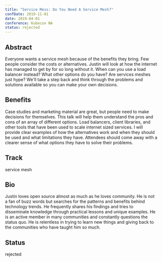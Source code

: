```yaml
---
title: "Service Mess: Do You Need A Service Mesh?"
confDate: 2019-11-01
date: 2019-04-01
conference: Kubecon NA
status: rejected
---
```


## Abstract
Everyone wants a service mesh because of the benefits they bring. Few people consider the costs or alternatives. Justin will look at how the internet has managed to get by for so long without it. When can you use a load balancer instead? What other options do you have? Are services meshes just hype? We'll take a step back and think through the problems and solutions available so you can make your own decisions.

## Benefits
Case studies and marketing material are great, but people need to make decisions for themselves. This talk will help them understand the pros and cons of an array of different options. Load balancers, client libraries, and other tools that have been used to scale internet sized services.
I will provide clear examples of how the alternatives work and when they should be used and what limitations they have. Attendees should come away with a clearer sense of what options they have to solve their problems.

## Track
service mesh

## Bio
Justin loves open source almost as much as he loves community. He is not a fan of buzz words but searches for the patterns and benefits behind technology trends. He frequently shares his findings and tries to disseminate knowledge through practical lessons and unique examples. He is an active member in many communities and constantly questions the status quo. He is relentless in trying to learn new things and giving back to the communities who have taught him so much.

## Status
rejected
